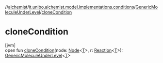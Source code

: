 //[alchemist](../../../index.md)/[it.unibo.alchemist.model.implementations.conditions](../index.md)/[GenericMoleculeUnderLevel](index.md)/[cloneCondition](clone-condition.md)

# cloneCondition

[jvm]\
open fun [cloneCondition](clone-condition.md)(node: [Node](../../it.unibo.alchemist.model.interfaces/-node/index.md)<[T](../-abstract-condition/index.md)>, r: [Reaction](../../it.unibo.alchemist.model.interfaces/-reaction/index.md)<[T](../-abstract-condition/index.md)>): [GenericMoleculeUnderLevel](index.md)<[T](../-abstract-condition/index.md)>
